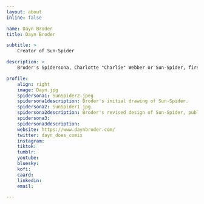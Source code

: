 ```yaml
---
layout: about
inline: false

name: Dayn Broder
title: Dayn Broder

subtitle: >
    Creator of Sun-Spider

description: >
    Broder's Spidersona, Charlotte "Charlie" Webber or Sun-Spider, first appeared as a featured Spidersona in Issue #3 of Spider-Verse (2019-2020).

profile: 
    align: right
    image: Dayn.jpg
    spidersona1: SunSpider2.jpeg
    spidersona1description: Broder's initial drawing of Sun-Spider.
    spidersona2: SunSpider1.jpg
    spidersona2description: Broder's revised design of Sun-Spider, published in Issue #3.
    spidersona3: 
    spidersona3description: 
    website: https://www.daynbroder.com/
    twitter: dayn_does_comix
    instagram: 
    tiktok: 
    tumblr: 
    youtube: 
    bluesky: 
    kofi: 
    caard: 
    linkedin: 
    email: 

---
```


<!-- longer bio here -->
